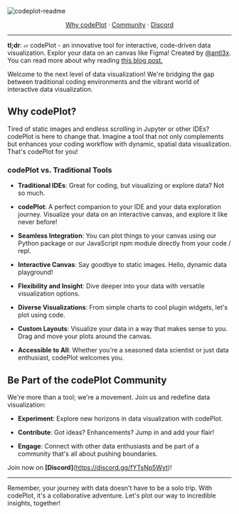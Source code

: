 ![codeplot-readme](https://github.com/atcodePlot/codePlot/assets/26308297/50229d82-2f74-489a-9ab6-c4be8185247f)

<div align="center">
<a href="#why-codeplot">Why codePlot</a> 
<span> · </span>
<a href="#community">Community</a> 
<span> · </span>
<a href="https://discord.gg/fYTsNp5Wvt">Discord</a>
</div>

---

**tl;dr**: ▱ codePlot - an innovative tool for interactive, code-driven data visualization. Explor your data on an canvas like Figma! Created by [@antl3x](https://github.com/antl3x). You can read more about why reading [this blog post.](https://antl3x.co/posts/2024-01-25-today-i-decided-to-create-a-tool-that-i-always-wanted/)

Welcome to the next level of data visualization! We're bridging the gap between traditional coding environments and the vibrant world of interactive data visualization.

## Why codePlot?

Tired of static images and endless scrolling in Jupyter or other IDEs? codePlot is here to change that. Imagine a tool that not only complements but enhances your coding workflow with dynamic, spatial data visualization. That's codePlot for you!

### codePlot vs. Traditional Tools

- **Traditional IDEs**: Great for coding, but visualizing or explore data? Not so much.

- **codePlot**: A perfect companion to your IDE and your data exploration journey. Visualize your data on an interactive canvas, and explore it like never before!

- **Seamless Integration**: You can plot things to your canvas using our Python package or our JavaScript npm module directly from your code / repl.

- **Interactive Canvas**: Say goodbye to static images. Hello, dynamic data playground!

- **Flexibility and Insight**: Dive deeper into your data with versatile visualization options.

- **Diverse Visualizations**: From simple charts to cool plugin widgets, let's plot using code.

- **Custom Layouts**: Visualize your data in a way that makes sense to you. Drag and move your plots around the canvas.

- **Accessible to All**: Whether you're a seasoned data scientist or just data enthusiast, codePlot welcomes you.

## Be Part of the codePlot Community

We're more than a tool; we're a movement. Join us and redefine data visualization:

- **Experiment**: Explore new horizons in data visualization with codePlot.

- **Contribute**: Got ideas? Enhancements? Jump in and add your flair!

- **Engage**: Connect with other data enthusiasts and be part of a community that's all about pushing boundaries.

Join now on **[Discord]**(https://discord.gg/fYTsNp5Wvt)!

---

Remember, your journey with data doesn't have to be a solo trip. With codePlot, it's a collaborative adventure. Let's plot our way to incredible insights, together!

